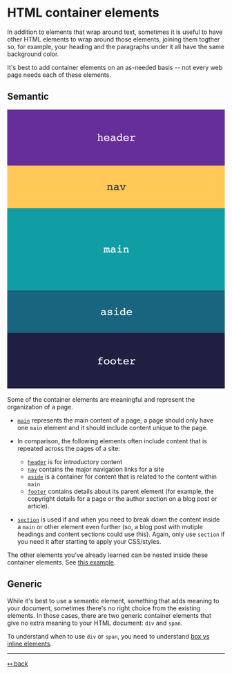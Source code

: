 # HTML container elements

In addition to elements that wrap around text, sometimes it is useful to have other HTML elements to wrap around those elements, joining them togther so, for example, your heading and the paragraphs under it all have the same background color.

It's best to add container elements on an as-needed basis -- not every web page needs each of these elements.

## Semantic

![HTML5 container elements](img/html5-container-elements.png)

Some of the container elements are meaningful and represent the organization of a page.
- [`main`](https://developer.mozilla.org/en-US/docs/Web/HTML/Element/main) represents the main content of a page; a page should only have one `main` element and it should include content unique to the page.
- In comparison, the following elements often include content that is repeated across the pages of a site:
  - [`header`](https://developer.mozilla.org/en-US/docs/Web/HTML/Element/header) is for introductory content
  - [`nav`](https://developer.mozilla.org/en-US/docs/Web/HTML/Element/nav) contains the major navigation links for a site
  - [`aside`](https://developer.mozilla.org/en-US/docs/Web/HTML/Element/aside) is a container for content that is related to the content within `main`
  - [`footer`](https://developer.mozilla.org/en-US/docs/Web/HTML/Element/footer) contains details about its parent element (for example, the copyright details for a page or the author section on a blog post or article).

- [`section`](https://developer.mozilla.org/en-US/docs/Web/HTML/Element/section) is used if and when you need to break down the content inside a `main` or other element even further (so, a blog post with mutiple headings and content sections could use this). Again, only use `section` if you need it after starting to apply your CSS/styles.

The other elements you've already learned can be nested inside these container elements. See [this example](examples/container-elements.html).

## Generic
While it's best to use a semantic element, something that adds meaning to your document, sometimes there's no right choice from the existing elements. In those cases, there are two generic container elements that give no extra meaning to your HTML document: `div` and `span`.

To understand when to use `div` or `span`, you need to understand [box vs inline elements](inline-vs-block.md).

---

[↤ back](README.md#table-of-contents)
